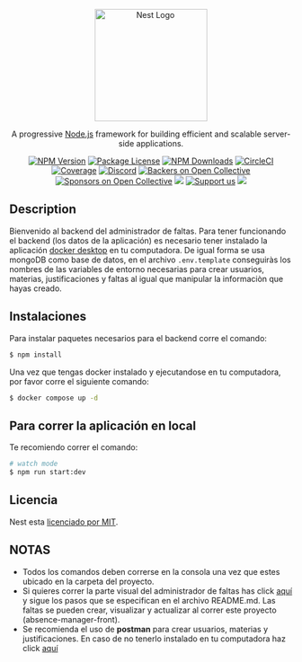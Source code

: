 <p align="center">
  <a href="http://nestjs.com/" target="blank"><img src="https://nestjs.com/img/logo-small.svg" width="200" alt="Nest Logo" /></a>
</p>

[circleci-image]: https://img.shields.io/circleci/build/github/nestjs/nest/master?token=abc123def456
[circleci-url]: https://circleci.com/gh/nestjs/nest

  <p align="center">A progressive <a href="http://nodejs.org" target="_blank">Node.js</a> framework for building efficient and scalable server-side applications.</p>
    <p align="center">
<a href="https://www.npmjs.com/~nestjscore" target="_blank"><img src="https://img.shields.io/npm/v/@nestjs/core.svg" alt="NPM Version" /></a>
<a href="https://www.npmjs.com/~nestjscore" target="_blank"><img src="https://img.shields.io/npm/l/@nestjs/core.svg" alt="Package License" /></a>
<a href="https://www.npmjs.com/~nestjscore" target="_blank"><img src="https://img.shields.io/npm/dm/@nestjs/common.svg" alt="NPM Downloads" /></a>
<a href="https://circleci.com/gh/nestjs/nest" target="_blank"><img src="https://img.shields.io/circleci/build/github/nestjs/nest/master" alt="CircleCI" /></a>
<a href="https://coveralls.io/github/nestjs/nest?branch=master" target="_blank"><img src="https://coveralls.io/repos/github/nestjs/nest/badge.svg?branch=master#9" alt="Coverage" /></a>
<a href="https://discord.gg/G7Qnnhy" target="_blank"><img src="https://img.shields.io/badge/discord-online-brightgreen.svg" alt="Discord"/></a>
<a href="https://opencollective.com/nest#backer" target="_blank"><img src="https://opencollective.com/nest/backers/badge.svg" alt="Backers on Open Collective" /></a>
<a href="https://opencollective.com/nest#sponsor" target="_blank"><img src="https://opencollective.com/nest/sponsors/badge.svg" alt="Sponsors on Open Collective" /></a>
  <a href="https://paypal.me/kamilmysliwiec" target="_blank"><img src="https://img.shields.io/badge/Donate-PayPal-ff3f59.svg"/></a>
    <a href="https://opencollective.com/nest#sponsor"  target="_blank"><img src="https://img.shields.io/badge/Support%20us-Open%20Collective-41B883.svg" alt="Support us"></a>
  <a href="https://twitter.com/nestframework" target="_blank"><img src="https://img.shields.io/twitter/follow/nestframework.svg?style=social&label=Follow"></a>
</p>
  <!--[![Backers on Open Collective](https://opencollective.com/nest/backers/badge.svg)](https://opencollective.com/nest#backer)
  [![Sponsors on Open Collective](https://opencollective.com/nest/sponsors/badge.svg)](https://opencollective.com/nest#sponsor)-->

## Description

Bienvenido al backend del administrador de faltas. Para tener funcionando el backend (los datos de la aplicación) es necesario tener instalado la aplicación [docker desktop](https://docs.docker.com/desktop/) en tu computadora. De igual forma se usa mongoDB como base de datos, en el archivo `.env.template` conseguiràs los nombres de las variables de entorno necesarias para crear usuarios, materias, justificaciones y faltas al igual que manipular la informaciòn que hayas creado.

## Instalaciones

Para instalar paquetes necesarios para el backend corre el comando:

```bash
$ npm install
```

Una vez que tengas docker instalado y ejecutandose en tu computadora, por favor corre el siguiente comando:

```bash
$ docker compose up -d
```

## Para correr la aplicación en local

Te recomiendo correr el comando:

```bash
# watch mode
$ npm run start:dev
```

## Licencia

Nest esta [licenciado por MIT](LICENSE).

## NOTAS

- Todos los comandos deben correrse en la consola una vez que estes ubicado en la carpeta del proyecto.
- Si quieres correr la parte visual del administrador de faltas has click [aquí](https://github.com/daan98/absence-manager-front) y sigue los pasos que se especifican en el archivo README.md. Las faltas se pueden crear, visualizar y actualizar al correr este proyecto (absence-manager-front).
- Se recomienda el uso de **postman** para crear usuarios, materias y justificaciones. En caso de no tenerlo instalado en tu computadora haz click [aquí](https://www.postman.com/downloads/)